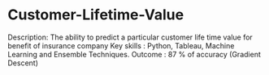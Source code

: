 # Customer-Lifetime-Value
Description: The ability to predict a  particular customer life time value for benefit of insurance company Key skills : Python, Tableau, Machine Learning and Ensemble Techniques. Outcome : 87 % of accuracy (Gradient Descent)
